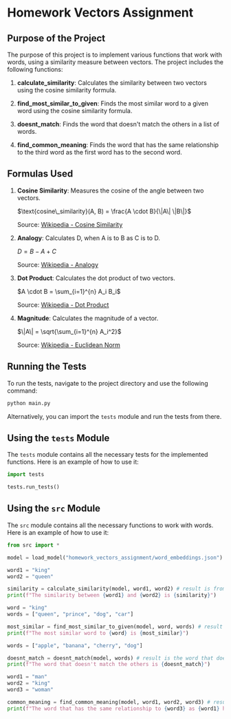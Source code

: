 # Homework Vectors Assignment

## Purpose of the Project

The purpose of this project is to implement various functions that work with words, using a similarity measure between vectors. The project includes the following functions:

1. **calculate_similarity**: Calculates the similarity between two vectors using the cosine similarity formula.

2. **find_most_similar_to_given**: Finds the most similar word to a given word using the cosine similarity formula.

3. **doesnt_match**: Finds the word that doesn't match the others in a list of words.

4. **find_common_meaning**: Finds the word that has the same relationship to the third word as the first word has to the second word.

## Formulas Used

1. **Cosine Similarity**: Measures the cosine of the angle between two vectors.

    $\text{cosine\_similarity}(A, B) = \frac{A \cdot B}{\|A\| \|B\|}$ 

    Source: [Wikipedia - Cosine Similarity](https://en.wikipedia.org/wiki/Cosine_similarity)

2. **Analogy**: Calculates D, when A is to B as C is to D.

    $D = B - A + C$

    Source: [Wikipedia - Analogy](https://en.wikipedia.org/wiki/Analogy_(linguistics))

3. **Dot Product**: Calculates the dot product of two vectors.

    $A \cdot B = \sum_{i=1}^{n} A_i B_i$

    Source: [Wikipedia - Dot Product](https://en.wikipedia.org/wiki/Dot_product)

4. **Magnitude**: Calculates the magnitude of a vector.

    $\|A\| = \sqrt{\sum_{i=1}^{n} A_i^2}$

    Source: [Wikipedia - Euclidean Norm](https://en.wikipedia.org/wiki/Norm_(mathematics)#Euclidean_norm)

## Running the Tests

To run the tests, navigate to the project directory and use the following command:
```bash
python main.py
```
Alternatively, you can import the `tests` module and run the tests from there.

## Using the `tests` Module

The `tests` module contains all the necessary tests for the implemented functions. Here is an example of how to use it:

```python
import tests

tests.run_tests()
```

## Using the `src` Module

The `src` module contains all the necessary functions to work with words. Here is an example of how to use it:

```python
from src import *

model = load_model("homework_vectors_assignment/word_embeddings.json")

word1 = "king"
word2 = "queen"

similarity = calculate_similarity(model, word1, word2) # result is from -1 to 1
print(f"The similarity between {word1} and {word2} is {similarity}")

word = "king"
words = ["queen", "prince", "dog", "car"]

most_similar = find_most_similar_to_given(model, word, words) # result is the most similar word
print(f"The most similar word to {word} is {most_similar}")

words = ["apple", "banana", "cherry", "dog"]

doesnt_match = doesnt_match(model, words) # result is the word that doesn't match the others
print(f"The word that doesn't match the others is {doesnt_match}")

word1 = "man"
word2 = "king"
word3 = "woman"

common_meaning = find_common_meaning(model, word1, word2, word3) # result is the word that has the same relationship to the third word as the first word has to the second word
print(f"The word that has the same relationship to {word3} as {word1} has to {word2} is {common_meaning}")
```

